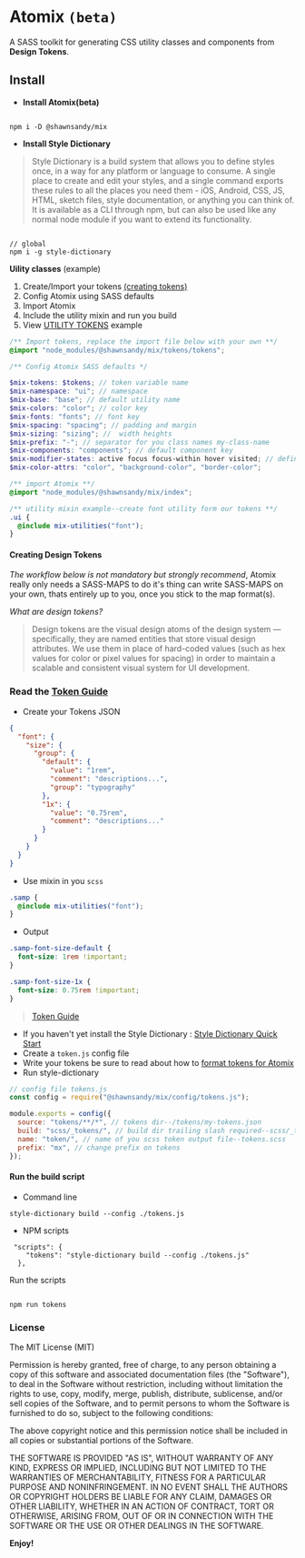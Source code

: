 # Atomix `(beta)`

A SASS toolkit for generating CSS utility classes and components from
**Design Tokens**.

## Install

- **Install Atomix(beta)**

```

npm i -D @shawnsandy/mix

```

- **Install Style Dictionary**

> Style Dictionary is a build system that allows you to define styles once, in a way for any platform or language to consume. A single place to create and edit your styles, and a single command exports these rules to all the places you need them - iOS, Android, CSS, JS, HTML, sketch files, style documentation, or anything you can think of. It is available as a CLI through npm, but can also be used like any normal node module if you want to extend its functionality.

```

// global
npm i -g style-dictionary

```

**Uility classes** (example)

1. Create/Import your tokens [(creating tokens)](#creating-tokens)
2. Config Atomix using SASS defaults
3. Import Atomix
4. Include the utility mixin and run you build
5. View [UTILITY TOKENS]('./dist/color.css') example

```scss
/** Import tokens, replace the import file below with your own **/
@import "node_modules/@shawnsandy/mix/tokens/tokens";

/** Config Atomix SASS defaults */

$mix-tokens: $tokens; // token variable name
$mix-namespace: "ui"; // namespace
$mix-base: "base"; // default utility name
$mix-colors: "color"; // color key
$mix-fonts: "fonts"; // font key
$mix-spacing: "spacing"; // padding and margin
$mix-sizing: "sizing"; //  width heights
$mix-prefix: "-"; // separator for you class names my-class-name
$mix-components: "components"; // default component key
$mix-modifier-states: active focus focus-within hover visited; // define the states that you use
$mix-color-attrs: "color", "background-color", "border-color";

/** import Atomix **/
@import "node_modules/@shawnsandy/mix/index";

/** utility mixin example--create font utility form our tokens **/
.ui {
  @include mix-utilities("font");
}
```

#### Creating Design Tokens

_The workflow below is not mandatory but strongly recommend_, Atomix really only needs a SASS-MAPS to do it's thing can write SASS-MAPS on your own, thats entirely up to you, once you stick to the map format(s).

_What are design tokens?_

> Design tokens are the visual design atoms of the design system — specifically, they are named entities that store visual design attributes. We use them in place of hard-coded values (such as hex values for color or pixel values for spacing) in order to maintain a scalable and consistent visual system for UI development.

### Read the [Token Guide](./tokens.md)

- Create your Tokens JSON

```json
{
  "font": {
    "size": {
      "group": {
        "default": {
          "value": "1rem",
          "comment": "descriptions...",
          "group": "typography"
        },
        "1x": {
          "value": "0.75rem",
          "comment": "descriptions..."
        }
      }
    }
  }
}
```

- Use mixin in you `scss`

```scss
.samp {
  @include mix-utilities("font");
}
```

- Output

```css
.samp-font-size-default {
  font-size: 1rem !important;
}

.samp-font-size-1x {
  font-size: 0.75rem !important;
}
```

> [Token Guide](./tokens.md)

- If you haven't yet install the Style Dictionary : [Style Dictionary Quick Start](https://amzn.github.io/style-dictionary/#/quick_start)
- Create a `token.js` config file
- Write your tokens be sure to read about how to [format tokens for Atomix](./tokens.md#token-formats)
- Run style-dictionary

```js
// config file tokens.js
const config = require("@shawnsandy/mix/config/tokens.js");

module.exports = config({
  source: "tokens/**/*", // tokens dir--/tokens/my-tokens.json
  build: "scss/_tokens/", // build dir trailing slash required--scss/_tokens.scss
  name: "token/", // name of you scss token output file--tokens.scss
  prefix: "mx", // change prefix on tokens
});
```

#### Run the build script

- Command line

```
style-dictionary build --config ./tokens.js

```

- NPM scripts

```
 "scripts": {
    "tokens": "style-dictionary build --config ./tokens.js"
  },
```

Run the scripts

```

npm run tokens

```

### License

The MIT License (MIT)

Permission is hereby granted, free of charge, to any person obtaining a copy of this software and associated documentation files (the "Software"), to deal in the Software without restriction, including without limitation the rights to use, copy, modify, merge, publish, distribute, sublicense, and/or sell copies of the Software, and to permit persons to whom the Software is furnished to do so, subject to the following conditions:

The above copyright notice and this permission notice shall be included in all copies or substantial portions of the Software.

THE SOFTWARE IS PROVIDED "AS IS", WITHOUT WARRANTY OF ANY KIND, EXPRESS OR IMPLIED, INCLUDING BUT NOT LIMITED TO THE WARRANTIES OF MERCHANTABILITY, FITNESS FOR A PARTICULAR PURPOSE AND NONINFRINGEMENT. IN NO EVENT SHALL THE AUTHORS OR COPYRIGHT HOLDERS BE LIABLE FOR ANY CLAIM, DAMAGES OR OTHER LIABILITY, WHETHER IN AN ACTION OF CONTRACT, TORT OR OTHERWISE, ARISING FROM, OUT OF OR IN CONNECTION WITH THE SOFTWARE OR THE USE OR OTHER DEALINGS IN THE SOFTWARE.

**Enjoy!**
